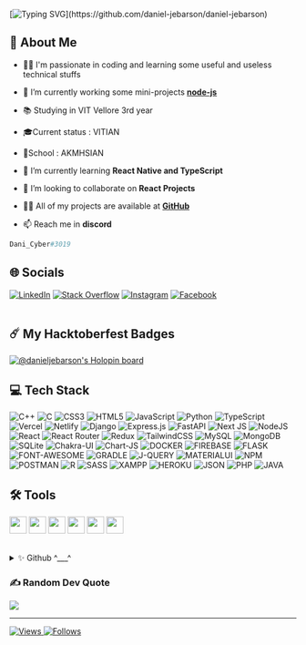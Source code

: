 [![Typing SVG](https://readme-typing-svg.herokuapp.com?font=roboto&color=%23F7C51D&size=18&vCenter=true&height=16&lines=Hi+there+%2CI'm+Daniel+Jebarson;I+learn+technical+stuffs.;You+can+c%C3%B8ntact+me+in+discord.;Hi+there%2C+You+can+call+me+Dani.;Hi+there%2C+I'm+3rd+year+CSE+student;Hi+there%2C+I+play+music+stuffs.)](https://github.com/daniel-jebarson/daniel-jebarson)
## 💫 About Me

-  👨‍💻 I'm passionate in coding and learning some useful and useless technical stuffs

-  🔭 I’m currently working some mini-projects **[node-js](https://nodejs.org/en/)**

- 📚 Studying in VIT Vellore 3rd year

- 🎓Current status : VITIAN

- 🏫School : AKMHSIAN

- 🌱 I’m currently learning **React Native and TypeScript**

- 👯 I’m looking to collaborate on **React Projects**

- 👨‍💻 All of my projects are available at **[GitHub](https://github.com/daniel-jebarson)**

- 📫 Reach me in **discord**

```py
Dani_Cyber#3019 
```

## 🌐 Socials

[![LinkedIn](https://img.shields.io/badge/LinkedIn-%230077B5.svg?logo=linkedin&logoColor=white)](https://www.linkedin.com/in/daniel-jebarson-k-a727a822a/) [![Stack Overflow](https://img.shields.io/badge/-Stackoverflow-FE7A16?logo=stack-overflow&logoColor=white)](https://stackoverflow.com/users/17009742/daniel-jebarson-k) [![Instagram](https://img.shields.io/badge/Instagram-E4405F.svg?logo=instagram&logoColor=white)](https://www.instagram.com/daniel_diago2003/) [![Facebook](https://img.shields.io/badge/Facebook-1877F2.svg?logo=facebook&logoColor=white)](https://www.facebook.com/daniel.jebarson.9)  
<br>

## ☄️ My Hacktoberfest Badges

[![@danieljebarson's Holopin board](https://holopin.me/danieljebarson)](https://holopin.io/@danieljebarson)
<br>

## 💻 Tech Stack
![C++](https://img.shields.io/badge/c++-%2300599C.svg?style=for-the-badge&logo=c%2B%2B&logoColor=white) ![C](https://img.shields.io/badge/c-%2300599C.svg?style=for-the-badge&logo=c&logoColor=white) ![CSS3](https://img.shields.io/badge/css3-%231572B6.svg?style=for-the-badge&logo=css3&logoColor=white) ![HTML5](https://img.shields.io/badge/html5-%23E34F26.svg?style=for-the-badge&logo=html5&logoColor=white) ![JavaScript](https://img.shields.io/badge/javascript-%23323330.svg?style=for-the-badge&logo=javascript&logoColor=%23F7DF1E) ![Python](https://img.shields.io/badge/python-3670A0?style=for-the-badge&logo=python&logoColor=ffdd54) ![TypeScript](https://img.shields.io/badge/typescript-%23007ACC.svg?style=for-the-badge&logo=typescript&logoColor=white) ![Vercel](https://img.shields.io/badge/vercel-%23000000.svg?style=for-the-badge&logo=vercel&logoColor=white) ![Netlify](https://img.shields.io/badge/netlify-%23000000.svg?style=for-the-badge&logo=netlify&logoColor=#00C7B7) ![Django](https://img.shields.io/badge/django-%23092E20.svg?style=for-the-badge&logo=django&logoColor=white) ![Express.js](https://img.shields.io/badge/express.js-%23404d59.svg?style=for-the-badge&logo=express&logoColor=%2361DAFB) ![FastAPI](https://img.shields.io/badge/FastAPI-005571?style=for-the-badge&logo=fastapi) ![Next JS](https://img.shields.io/badge/Next-black?style=for-the-badge&logo=next.js&logoColor=white) ![NodeJS](https://img.shields.io/badge/node.js-6DA55F?style=for-the-badge&logo=node.js&logoColor=white) ![React](https://img.shields.io/badge/react-%2320232a.svg?style=for-the-badge&logo=react&logoColor=%2361DAFB) ![React Router](https://img.shields.io/badge/React_Router-CA4245?style=for-the-badge&logo=react-router&logoColor=white) ![Redux](https://img.shields.io/badge/redux-%23593d88.svg?style=for-the-badge&logo=redux&logoColor=white) ![TailwindCSS](https://img.shields.io/badge/tailwindcss-%2338B2AC.svg?style=for-the-badge&logo=tailwind-css&logoColor=white) ![MySQL](https://img.shields.io/badge/mysql-%2300f.svg?style=for-the-badge&logo=mysql&logoColor=white) ![MongoDB](https://img.shields.io/badge/MongoDB-%234ea94b.svg?style=for-the-badge&logo=mongodb&logoColor=white) ![SQLite](https://img.shields.io/badge/sqlite-%2307405e.svg?style=for-the-badge&logo=sqlite&logoColor=white) ![Chakra-UI](https://img.shields.io/badge/Chakra--UI-319795?style=for-the-badge&logo=chakra-ui&logoColor=white) ![Chart-JS](https://img.shields.io/badge/Chart.js-FF6384?style=for-the-badge&logo=chartdotjs&logoColor=white) ![DOCKER](https://img.shields.io/badge/Docker-2CA5E0?style=for-the-badge&logo=docker&logoColor=white) ![FIREBASE](https://img.shields.io/badge/firebase-ffca28?style=for-the-badge&logo=firebase&logoColor=black) ![FLASK](https://img.shields.io/badge/Flask-000000?style=for-the-badge&logo=flask&logoColor=white) ![FONT-AWESOME](https://img.shields.io/badge/Font_Awesome-339AF0?style=for-the-badge&logo=fontawesome&logoColor=white) ![GRADLE](https://img.shields.io/badge/gradle-02303A?style=for-the-badge&logo=gradle&logoColor=white) ![J-QUERY](https://img.shields.io/badge/jQuery-0769AD?style=for-the-badge&logo=jquery&logoColor=white) ![MATERIALUI](https://img.shields.io/badge/Material%20UI-007FFF?style=for-the-badge&logo=mui&logoColor=white) ![NPM](	https://img.shields.io/badge/npm-CB3837?style=for-the-badge&logo=npm&logoColor=white) ![POSTMAN]( https://img.shields.io/badge/Postman-FF6C37?style=for-the-badge&logo=Postman&logoColor=white) ![R](https://img.shields.io/badge/R-276DC3?style=for-the-badge&logo=r&logoColor=white) ![SASS](https://img.shields.io/badge/Sass-CC6699?style=for-the-badge&logo=sass&logoColor=white) ![XAMPP](https://img.shields.io/badge/Xampp-F37623?style=for-the-badge&logo=xampp&logoColor=white) ![HEROKU](https://img.shields.io/badge/Heroku-430098?style=for-the-badge&logo=heroku&logoColor=white) ![JSON](https://img.shields.io/badge/json-5E5C5C?style=for-the-badge&logo=json&logoColor=white) ![PHP](https://img.shields.io/badge/PHP-777BB4?style=for-the-badge&logo=php&logoColor=white) ![JAVA](https://img.shields.io/badge/Java-ED8B00?style=for-the-badge&logo=java&logoColor=white)
<br>

 ## 🛠️ Tools
 
<code><img height="30" src="https://img.icons8.com/color/48/000000/android-studio"></code>
<code><img height="30" src="https://img.icons8.com/color/48/000000/visual-studio"></code>
<code><img height="30" src="https://upload.wikimedia.org/wikipedia/commons/thumb/9/9a/Visual_Studio_Code_1.35_icon.svg/113px-Visual_Studio_Code_1.35_icon.svg.png"></code>
<code><img height="30" src="https://upload.wikimedia.org/wikipedia/commons/b/b2/Repl.it_logo.svg"></code>
<code><img height="30" src="https://a.fsdn.com/allura/p/orwelldevcpp/icon?1480458710?&w=90"></code>
<code><img height="30" src="https://res.cloudinary.com/canonical/image/fetch/f_auto,q_auto,fl_sanitize,w_60,h_60/https://dashboard.snapcraft.io/site_media/appmedia/2020/04/mysql-workbench.png"></code>
<br><br>

<details>
  <summary>
  ✨ Github ^___^
  </summary>

## 📊 GitHub Stats

  <a href="https://github.com/daniel-jebarson/dani/blob/main/README.md"><img alt="Dani Hacker's Github Stats" src="https://github-readme-stats.vercel.app/api?username=daniel-jebarson&show_icons=true&count_private=true&theme=react&hide_border=true&bg_color=0D1117" /></a>
  <a href="https://github.com/daniel-jebarson/dani/blob/main/README.md"><img alt="Daniel-Jebarson's Top Languages" src="https://github-readme-stats.vercel.app/api/top-langs/?username=daniel-jebarson&langs_count=8&count_private=true&layout=compact&theme=react&hide_border=true&bg_color=0D1117" /></a>
  <br>


## 📈 Activity Graph

<a  href="https://github.com/daniel-jebarson/dani/blob/main/README.md">
 <div ><img alt="Daniel Jebarson's Activity Graph" src="https://github-readme-activity-graph.cyclic.app/graph?username=daniel-jebarson&theme=react-dark" /></div>
 </a>
 
 ## ✅ Github Contributions
 
 <a  href="https://github.com/daniel-jebarson/dani/blob/main/README.md">
<div align="center"><img alt="streak" src="https://github-readme-streak-stats.herokuapp.com/?user=daniel-jebarson"/></div> </a>
<br>

## 🏆 GitHub Trophies
![](https://github-profile-trophy.vercel.app/?username=daniel-jebarson&theme=monokai&no-frame=true&no-bg=true&margin-w=4)

</details>
 
### ✍️ Random Dev Quote
![](https://quotes-github-readme.vercel.app/api?type=horizontal&theme=tokyonight)

---

<p align="left"> 
<a href="https://komarev.com/ghpvc/?username=daniel-jebarson"><img alt="Views" src="https://komarev.com/ghpvc/?username=daniel-jebarson&color=red&label=VIEWS&style=flat-square">
<a href="https://img.shields.io/github/followers/daniel-jebarson.svg?style=social&label=Follow&maxAge=2592000"><img alt="Follows" src="https://img.shields.io/github/followers/daniel-jebarson.svg?style=social&label=Follow&maxAge=2592000">
      </p>
<br/>

